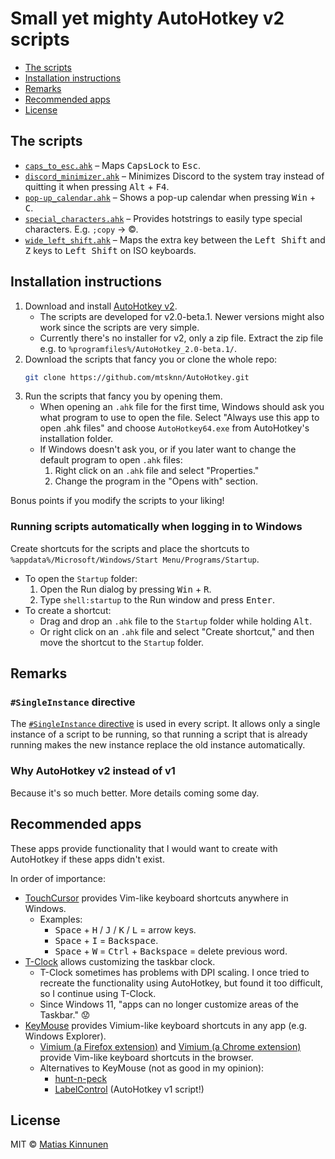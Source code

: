 # Small yet mighty AutoHotkey v2 scripts

- [The scripts](#the-scripts)
- [Installation instructions](#installation-instructions)
- [Remarks](#remarks)
- [Recommended apps](#recommended-apps)
- [License](#license)

## The scripts

- [`caps_to_esc.ahk`](./scripts/caps_to_esc/) &ndash;
  Maps <kbd>CapsLock</kbd> to <kbd>Esc</kbd>.
- [`discord_minimizer.ahk`](./scripts/discord_minimizer/) &ndash;
  Minimizes Discord to the system tray
  instead of quitting it
  when pressing <kbd>Alt</kbd> + <kbd>F4</kbd>.
- [`pop-up_calendar.ahk`](./scripts/pop-up_calendar/) &ndash;
  Shows a pop-up calendar when pressing <kbd>Win</kbd> + <kbd>C</kbd>.
- [`special_characters.ahk`](./scripts/special_characters/) &ndash;
  Provides hotstrings to easily type special characters.
  E.g. `;copy` &rarr; ©.
- [`wide_left_shift.ahk`](./scripts/wide_left_shift/) &ndash;
  Maps the extra key
  between the <kbd>Left Shift</kbd> and <kbd>Z</kbd> keys
  to <kbd>Left Shift</kbd>
  on ISO keyboards.

## Installation instructions

1. Download and install [AutoHotkey v2](https://www.autohotkey.com/v2/).
   - The scripts are developed for v2.0-beta.1.
     Newer versions might also work
     since the scripts are very simple.
   - Currently there's no installer for v2, only a zip file.
     Extract the zip file e.g. to `%programfiles%/AutoHotkey_2.0-beta.1/`.
2. Download the scripts that fancy you
   or clone the whole repo:
   ```sh
   git clone https://github.com/mtsknn/AutoHotkey.git
   ```
3. Run the scripts that fancy you by opening them.
   - When opening an `.ahk` file for the first time,
     Windows should ask you
     what program to use to open the file.
     Select "Always use this app to open .ahk files"
     and choose `AutoHotkey64.exe`
     from AutoHotkey's installation folder.
   - If Windows doesn't ask you,
     or if you later want to change the default program to open `.ahk` files:
     1. Right click on an `.ahk` file and select "Properties."
     2. Change the program in the "Opens with" section.

Bonus points if you modify the scripts to your liking!

### Running scripts automatically when logging in to Windows

Create shortcuts for the scripts
and place the shortcuts to `%appdata%/Microsoft/Windows/Start Menu/Programs/Startup`.

- To open the `Startup` folder:
  1. Open the Run dialog by pressing <kbd>Win</kbd> + <kbd>R</kbd>.
  2. Type `shell:startup` to the Run window and press <kbd>Enter</kbd>.
- To create a shortcut:
  - Drag and drop an `.ahk` file to the `Startup` folder
    while holding <kbd>Alt</kbd>.
  - Or right click on an `.ahk` file and select "Create shortcut,"
    and then move the shortcut to the `Startup` folder.

## Remarks

### `#SingleInstance` directive

The [`#SingleInstance` directive](https://lexikos.github.io/v2/docs/commands/_SingleInstance.htm)
is used in every script.
It allows only a single instance of a script to be running,
so that running a script that is already running
makes the new instance replace the old instance automatically.

### Why AutoHotkey v2 instead of v1

Because it's so much better.
More details coming some day.

## Recommended apps

These apps provide functionality
that I would want to create with AutoHotkey
if these apps didn't exist.

In order of importance:

- [TouchCursor](https://martin-stone.github.io/touchcursor/)
  provides Vim-like keyboard shortcuts anywhere in Windows.
  - Examples:
    - <kbd>Space</kbd> + <kbd>H</kbd> / <kbd>J</kbd> / <kbd>K</kbd> / <kbd>L</kbd>
      = arrow keys.
    - <kbd>Space</kbd> + <kbd>I</kbd>
      = <kbd>Backspace</kbd>.
    - <kbd>Space</kbd> + <kbd>W</kbd>
      = <kbd>Ctrl</kbd> + <kbd>Backspace</kbd>
      = delete previous word.
- [T-Clock](https://github.com/White-Tiger/T-Clock/)
  allows customizing the taskbar clock.
  - T-Clock sometimes has problems with DPI scaling.
    I once tried to recreate the functionality using AutoHotkey,
    but found it too difficult,
    so I continue using T-Clock.
  - Since Windows 11,
    "apps can no longer customize areas of the Taskbar." 😟
- [KeyMouse](https://github.com/iscooool/KeyMouse)
  provides Vimium-like keyboard shortcuts in any app (e.g. Windows Explorer).
  - [Vimium (a Firefox extension)](https://addons.mozilla.org/en-US/firefox/addon/vimium-ff/)
    and
    [Vimium (a Chrome extension)](https://chrome.google.com/webstore/detail/vimium/dbepggeogbaibhgnhhndojpepiihcmeb)
    provide Vim-like keyboard shortcuts in the browser.
  - Alternatives to KeyMouse (not as good in my opinion):
    - [hunt-n-peck](https://github.com/zsims/hunt-and-peck)
    - [LabelControl](https://www.dcmembers.com/skrommel/download/labelcontrol/)
      (AutoHotkey v1 script!)

## License

MIT &copy; [Matias Kinnunen](https://mtsknn.fi/)
